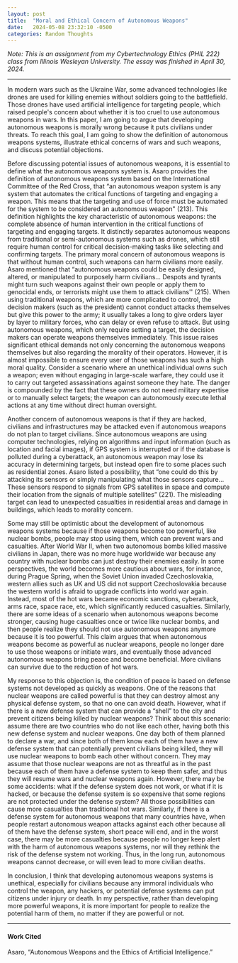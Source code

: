 ```yaml
---
layout: post
title:  "Moral and Ethical Concern of Autonomous Weapons"
date:   2024-05-08 23:32:10 -0500
categories: Random Thoughts
---
```

<em>Note: This is an assignment from my Cybertechnology Ethics (PHIL 222) class from Illinois Wesleyan University. The essay was finished in April 30, 2024.</em>

---

<p>In modern wars such as the Ukraine War, some advanced technologies like drones are used for killing enemies without soldiers going to the battlefield. Those drones have used artificial intelligence for targeting people, which raised people's concern about whether it is too cruel to use  autonomous weapons in wars. In this paper, I am going to argue that developing autonomous weapons is morally wrong because it puts civilians under threats. To reach this goal, I am going to show the definition of autonomous weapons systems, illustrate ethical concerns of wars and such weapons, and discuss potential objections.</p>
<p>Before discussing potential issues of autonomous weapons, it is essential to define what the autonomous weapons system is. Asaro provides the definition of autonomous weapons system based on the International Committee of the Red Cross, that “an autonomous weapon system is any system that automates the critical functions of targeting and engaging a weapon. This means that the targeting and use of force must be automated for the system to be considered an autonomous weapon" (213). This definition highlights the key characteristic of autonomous weapons: the complete absence of human intervention in the critical functions of targeting and engaging targets. It distinctly separates autonomous weapons from traditional or semi-autonomous systems such as drones, which still require human control for critical decision-making tasks like selecting and confirming targets. 
The primary moral concern of autonomous weapons is that without human control, such weapons can harm civilians more easily. Asaro mentioned that “autonomous weapons could be easily designed, altered, or manipulated to purposely harm civilians… Despots and tyrants might turn such weapons against their own people or apply them to genocidal ends, or terrorists might use them to attack civilians'' (215). When using traditional weapons, which are more complicated to control, the decision makers (such as the president) cannot conduct attacks themselves but give this power to the army; it usually takes a long to give orders layer by layer to military forces, who can delay or even refuse to attack. But using autonomous weapons, which only require setting a target, the decision makers can operate weapons themselves immediately. This issue raises significant ethical demands not only concerning the autonomous weapons themselves but also regarding the morality of their operators. However, it is almost impossible to ensure every user of those weapons has such a high moral quality. Consider a scenario where an unethical individual owns such a weapon; even without engaging in large-scale warfare, they could use it to carry out targeted assassinations against someone they hate. The danger is compounded by the fact that these owners do not need military expertise or to manually select targets; the weapon can autonomously execute lethal actions at any time without direct human oversight.</p>
<p>Another concern of autonomous weapons is that if they are hacked, civilians and infrastructures may be attacked even if autonomous weapons do not plan to target civilians. Since autonomous weapons are using computer technologies, relying on algorithms and input information (such as location and facial images), if GPS system is interrupted or if the database is polluted during a cyberattack, an autonomous weapon may lose its accuracy in determining targets, but instead open fire to some places such as residential zones. Asaro listed a possibility, that “one could do this by attacking its sensors or simply manipulating what those sensors capture… These sensors respond to signals from GPS satellites in space and compute their location from the signals of multiple satellites” (221). The misleading target can lead to unexpected casualties in residential areas and damage in buildings, which leads to morality concern.</p>
<p>Some may still be optimistic about the development of autonomous weapons systems because if those weapons become too powerful, like nuclear bombs, people may stop using them, which can prevent wars and casualties. After World War II, when two autonomous bombs killed massive civilians in Japan, there was no more huge worldwide war because any country with nuclear bombs can just destroy their enemies easily. In some perspectives, the world becomes more cautious about wars, for instance, during Prague Spring, when the Soviet Union invaded Czechoslovakia, western allies such as UK and US did not support Czechoslovakia because the western world is afraid to upgrade conflicts into world war again. Instead, most of the hot wars became economic sanctions, cyberattack, arms race, space race, etc, which significantly reduced casualties. Similarly, there are some ideas of a scenario when autonomous weapons become stronger, causing huge casualties once or twice like nuclear bombs, and then people realize they should not use autonomous weapons anymore because it is too powerful. This claim argues that when autonomous weapons become as powerful as nuclear weapons, people no longer dare to use those weapons or initiate wars, and eventually those advanced autonomous weapons bring peace and become beneficial. More civilians can survive due to the reduction of hot wars.</p>
<p>My response to this objection is, the condition of peace is based on defense systems not developed as quickly as weapons. One of the reasons that nuclear weapons are called powerful is that they can destroy almost any physical defense system, so that no one can avoid death. However, what if there is a new defense system that can provide a “shell” to the city and prevent citizens being killed by nuclear weapons? Think about this scenario: assume there are two countries who do not like each other, having both this new defense system and nuclear weapons. One day both of them planned to declare a war, and since both of them know each of them have a new defense system that can potentially prevent civilians being killed, they will use nuclear weapons to bomb each other without concern. They may assume that those nuclear weapons are not as threatful as in the past because each of them have a defense system to keep them safer, and thus they will resume wars and nuclear weapons again. However, there may be some accidents: what if the defense system does not work, or what if it is hacked, or because the defense system is so expensive that some regions are not protected under the defense system? All those possibilities can cause more casualties than traditional hot wars. Similarly, if there is a defense system for autonomous weapons that many countries have, when people restart autonomous weapon attacks against each other because all of them have the defense system, short peace will end, and in the worst case, there may be more casualties because people no longer keep alert with the harm of autonomous weapons systems, nor will they rethink the risk of the defense system not working. Thus, in the long run, autonomous weapons cannot decrease, or will even lead to more civilian deaths.</p>
	
<p>In conclusion, I think that developing autonomous weapons systems is unethical, especially for civilians because any immoral individuals who control the weapon, any hackers, or potential defense systems can put citizens under injury or death. In my perspective, rather than developing more powerful weapons, it is more important for people to realize the potential harm of them, no matter if they are powerful or not. </p>

---

#### Work Cited
Asaro, “Autonomous Weapons and the Ethics of Artificial Intelligence.”